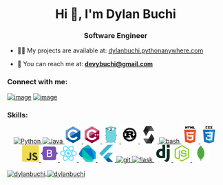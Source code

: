 <h1 align="center">Hi 👋, I'm Dylan Buchi</h1>

<h3 align="center">Software Engineer</h3>



- 👨‍💻 My projects are available at: [dylanbuchi.pythonanywhere.com](https://dylanbuchi.pythonanywhere.com/projects.html)

- 📧 You can reach me at: **devybuchi@gmail.com**

<h3 align="left">Connect with me:</h3>

 [![image](https://img.shields.io/badge/LinkedIn-0077B5?style=for-the-badge&logo=linkedin&logoColor=white)](https://www.linkedin.com/in/dylanbuchi/)
 [![image](https://img.shields.io/badge/Twitter-1DA1F2?style=for-the-badge&logo=twitter&logoColor=white)](https://twitter.com/dylanbuchi/) 
 
	

<h3 align="left">Skills:</h3>
<p align="center">
    <!-- PYTHON  [- 📖 I’m currently focusing on **Python/Django**](url)****-->
    <a href="https://docs.python.org/3/" target="_blank">
        <img
            src="https://www.vectorlogo.zone/logos/python/python-icon.svg"
            alt="Python"
            width="40"
            height="40"
        />
    </a>
    <!-- Java -->
    <a href="https://docs.oracle.com/en/java/javase/" target="_blank">
        <img
            src="https://www.vectorlogo.zone/logos/java/java-icon.svg"
            alt="Java"
            width="40"
            height="40"
        />
    </a>
		<!-- C -->
    <a href="https://docs.microsoft.com/en-us/cpp/c-language/?view=msvc-170" target="_blank">
        <img
            src="https://github.com/devicons/devicon/blob/master/icons/c/c-original.svg"
            alt="C"
            width="40"
            height="40"
        />
    </a>
		<!-- C++ -->
    <a href="https://en.cppreference.com/w/" target="_blank">
        <img
            src="https://github.com/devicons/devicon/blob/master/icons/cplusplus/cplusplus-original.svg"
            alt="C++"
            width="40"
            height="40"
        />
    </a>
			<!-- GO -->
    <a href="https://go.dev/" target="_blank">
        <img
            src="https://github.com/devicons/devicon/blob/master/icons/go/go-original.svg"
            alt="Go"
            width="40"
            height="40"
        />
    </a>
		<!-- RUST -->
    <a href="https://doc.rust-lang.org/reference/index.html" target="_blank">
        <img
            src="https://github.com/devicons/devicon/blob/master/icons/rust/rust-plain.svg"
            alt="Rust"
            width="40"
            height="40"
        />
    </a>
		<!-- SOLIDITY -->
    <a href="https://docs.soliditylang.org/" target="_blank">
        <img
            src="https://github.com/devicons/devicon/blob/master/icons/solidity/solidity-original.svg"
            alt="Solidity"
            width="40"
            height="40"
        />
    </a>
	<!-- Bash -->
    <a href="https://www.gnu.org/software/bash/" target="_blank">
        <img
            src="https://www.vectorlogo.zone/logos/gnu_bash/gnu_bash-icon.svg"
            alt="bash"
            width="40"
            height="40"
        />
    </a>
    <!-- HTML5 -->
    <a href="https://www.w3.org/html/" target="_blank">
        <img
            src="https://github.com/devicons/devicon/blob/master/icons/html5/html5-original-wordmark.svg"
            alt="html5"
            width="40"
            height="40"
        />
    </a>
    <!-- Css -->
    <a href="https://www.w3schools.com/css/" target="_blank">
        <img
            src="https://github.com/devicons/devicon/blob/master/icons/css3/css3-original-wordmark.svg"
            alt="css3"
            width="40"
            height="40"
        />
    </a>
	    <!-- JavaScript -->
    <a
        href="https://developer.mozilla.org/en-US/docs/Web/JavaScript"
        target="_blank"
    >
        <img
            src="https://github.com/devicons/devicon/blob/master/icons/javascript/javascript-original.svg"
            alt="javascript"
            width="40"
            height="40"
        />
    </a>
	    <!-- Bootstrap -->
    <a href="https://getbootstrap.com" target="_blank">
        <img
            src="https://github.com/devicons/devicon/blob/master/icons/bootstrap/bootstrap-plain.svg"
            alt="bootstrap"
            width="40"
            height="40"
        />
    </a>
    <!-- REACTJS -->
    <a href="https://reactjs.org/" target="_blank">
        <img
            src="https://github.com/devicons/devicon/blob/master/icons/react/react-original.svg"
            alt="react"
            width="40"
            height="40"
        />
    </a>
    <!-- dart -->
    <a href="https://dart.dev" target="_blank">
        <img
            src="https://github.com/devicons/devicon/blob/master/icons/dart/dart-original.svg"
            alt="dart"
            width="40"
            height="40"
        />
    </a>
    <!-- Flutter -->
    <a href="https://flutter.dev" target="_blank">
        <img
            src="https://github.com/devicons/devicon/blob/master/icons/flutter/flutter-original.svg"
            alt="flutter"
            width="40"
            height="40"
        />
    </a>
    <!-- Git -->
    <a href="https://git-scm.com/" target="_blank">
        <img
            src="https://www.vectorlogo.zone/logos/git-scm/git-scm-icon.svg"
            alt="git"
            width="40"
            height="40"
        />
    </a>
    <!-- Flask -->
    <a href="https://flask.palletsprojects.com/" target="_blank">
        <img
            src="https://www.vectorlogo.zone/logos/pocoo_flask/pocoo_flask-icon.svg"
            alt="flask"
            width="40"
            height="40"
        />
    </a>
    <!-- Django -->
    <a href="https://www.djangoproject.com/" target="_blank">
        <img
            src="https://github.com/devicons/devicon/blob/master/icons/django/django-plain.svg"
            alt="django"
            width="40"
            height="40"
        />
    </a>
    <!-- NodeJS -->
    <a href="https://nodejs.org" target="_blank">
        <img
            src="https://github.com/devicons/devicon/blob/master/icons/nodejs/nodejs-plain.svg"
            alt="nodejs"
            width="40"
            height="40"
        />
    </a>
    <!-- MongoDB -->
    <a href="https://www.mongodb.com/" target="_blank">
        <img
            src="https://github.com/devicons/devicon/blob/master/icons/mongodb/mongodb-plain.svg"
            alt="mongodb"
            width="40"
            height="40"
        />
    </a>

</p>
 <!-- WAKATIME STATS
<img align="center" src="https://github-readme-stats.vercel.app/api/wakatime?username=@dylanbuchi&layout=compact&v=2" />-->
<!-- 
<img align="center" src="https://github-readme-stats.vercel.app/api/top-langs?username=dylanbuchi&show_icons=true&locale=en&layout=compact&langs_count=6&exclude_repo=francis-portfolio" alt="dylanbuchi" />

<img align="center" src="https://github-readme-streak-stats.herokuapp.com/?user=dylanbuchi" alt="dylanbuchi" />
 -->

<div>
	
<a  href="https://github.com/dylanbuchi">
  <img align="center" src="https://github-readme-stats.vercel.app/api/top-langs/?username=dylanbuchi&show_icons=true&locale=en&layout=compact&langs_count=6&exclude_repo=francis-portfolio&theme=calm&hide=html,css,jupyter notebook,objective-c" alt="dylanbuchi" />
</a>

<a href="https://github.com/dylanbuchi">
  <img width=420 height=165 align="center" src="https://github-readme-streak-stats.herokuapp.com/?user=dylanbuchi&count_private=true&theme=calm&fire=ECAD49&sideLabels=ECAD49&currStreakNum=F3C92A" alt="dylanbuchi" />







